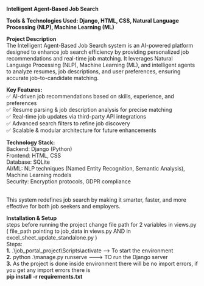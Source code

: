 <b>Intelligent Agent-Based Job Search</b>


<b>Tools & Technologies Used: Django, HTML, CSS, Natural Language Processing (NLP), Machine Learning (ML)</b>

<b>Project Description</b><br>
The Intelligent Agent-Based Job Search system is an AI-powered platform designed to enhance job search efficiency by providing personalized job recommendations and real-time job matching. It leverages Natural Language Processing (NLP), Machine Learning (ML), and intelligent agents to analyze resumes, job descriptions, and user preferences, ensuring accurate job-to-candidate matching.

<b>Key Features:</b><br>
✅ AI-driven job recommendations based on skills, experience, and preferences<br>
✅ Resume parsing & job description analysis for precise matching<br>
✅ Real-time job updates via third-party API integrations<br>
✅ Advanced search filters to refine job discovery<br>
✅ Scalable & modular architecture for future enhancements<br>

<b>Technology Stack:</b><br>
Backend: Django (Python)<br>
Frontend: HTML, CSS<br>
Database: SQLite<br>
AI/ML: NLP techniques (Named Entity Recognition, Semantic Analysis), Machine Learning models<br>
Security: Encryption protocols, GDPR compliance<br><br>

This system redefines job search by making it smarter, faster, and more effective for both job seekers and employers.

<b>Installation & Setup</b><br>
steps before running the project 
change file path for 2 variables in views.py  ( file_path pointing to job_data in views.py  AND  in excel_sheet_update_standalone.py )<br> 
Steps:<br>
**1.** .\job_portal_project\Scripts\activate --> To start the environment<br>
**2.** python .\manage.py runserve  ---> TO run the Django server<br>
**3.** As the project is done inside environment there will be no import errors, if you get any import errors  there is<br><b> pip install -r requirements.txt</b>
